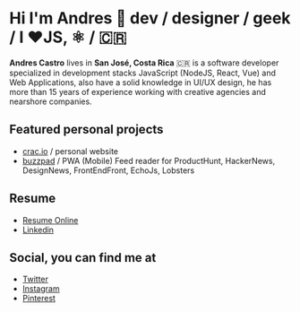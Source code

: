# Hi I'm Andres 👋 dev / designer / geek / I ❤️JS, ⚛️ / 🇨🇷


**Andres Castro** lives in **San José, Costa Rica** 🇨🇷 is a software developer
specialized in development stacks JavaScript (NodeJS, React, Vue)
and Web Applications, also have a solid knowledge in UI/UX design,
he has more than 15 years of experience working with creative agencies and nearshore companies.


## Featured personal projects
- [crac.io](crac.io) / personal website
- [buzzpad](buzzpad.site) / PWA (Mobile) Feed reader for ProductHunt, HackerNews, DesignNews, FrontEndFront, EchoJs, Lobsters

## Resume
- [Resume Online](https://crac.io/resume) 
- [Linkedin](https://www.linkedin.com/in/cracdev) 

## Social, you can find me at

- [Twitter](https://www.twitter.com/cracdev)
- [Instagram](https://instagram.com/cracdev)
- [Pinterest](https://pinterest.com/cracdev)
